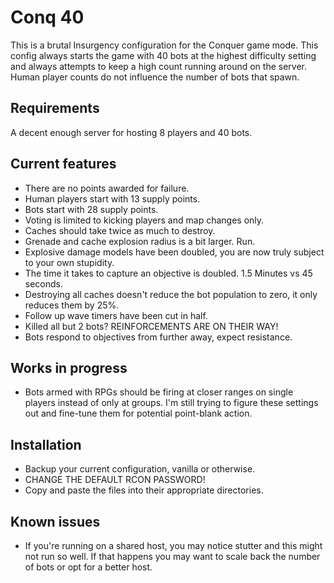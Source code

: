 # Conq 40

This is a brutal Insurgency configuration for the Conquer game mode. This config always starts the game with 40 bots at the highest difficulty setting and always attempts to keep a high count running around on the server. Human player counts do not influence the number of bots that spawn.

## Requirements

A decent enough server for hosting 8 players and 40 bots.

## Current features
- There are no points awarded for failure.
- Human players start with 13 supply points.
- Bots start with 28 supply points.
- Voting is limited to kicking players and map changes only.
- Caches should take twice as much to destroy.
- Grenade and cache explosion radius is a bit larger. Run.
- Explosive damage models have been doubled, you are now truly subject to your own stupidity.
- The time it takes to capture an objective is doubled. 1.5 Minutes vs 45 seconds.
- Destroying all caches doesn't reduce the bot population to zero, it only reduces them by 25%.
- Follow up wave timers have been cut in half.
- Killed all but 2 bots? REINFORCEMENTS ARE ON THEIR WAY!
- Bots respond to objectives from further away, expect resistance.

## Works in progress
- Bots armed with RPGs should be firing at closer ranges on single players instead of only at groups. I'm still trying to figure these settings out and fine-tune them for potential point-blank action.

## Installation

- Backup your current configuration, vanilla or otherwise.
- CHANGE THE DEFAULT RCON PASSWORD!
- Copy and paste the files into their appropriate directories.

## Known issues

- If you're running on a shared host, you may notice stutter and this might not run so well. If that happens you may want to scale back the number of bots or opt for a better host.
